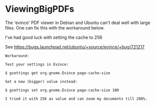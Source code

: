 # ViewingBigPDFs
The 'evince' PDF viewer in Debian and Ubuntu can't deal well with large files.
One can fix this with the workaround below.

I've had good luck with setting the cache to 256

See https://bugs.launchpad.net/ubuntu/+source/evince/+bug/721217


```
Workaround:

Test your settings in Evince:

$ gsettings get org.gnome.Evince page-cache-size

Set a new (bigger) value instead:

$ gsettings set org.gnome.Evince page-cache-size 100

I tried it with 256 as value and can zoom my documents till 200%.
```
